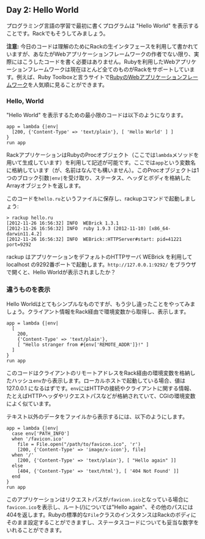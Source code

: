 ## Day 2: Hello World

プログラミング言語の学習で最初に書くプログラムは "Hello World" を表示することです。Rackでもそうしてみましょう。

**注意:** 今日のコードは理解のためにRackの生インタフェースを利用して書かれていますが、あなたがWebアプリケーションフレームワークの作者でない限り、実際にはこうしたコードを書く必要はありません。Rubyを利用したWebアプリケーションフレームワークは現在ほとんど全てのものがRackをサポートしています。例えば、Ruby Toolboxと言うサイトで[RubyのWebアプリケーションフレームワーク](https://www.ruby-toolbox.com/categories/web_app_frameworks)を人気順に見ることができます。

### Hello, World

"Hello World" を表示するための最小限のコードは以下のようになります。

    app = lambda {|env|
      [200, {'Content-Type' => 'text/plain'}, [ 'Hello World' ] ]
    }
    run app

RackアプリケーションはRubyのProcオブジェクト（ここでは`lambda`メソッドを用いて生成しています）を利用して記述が可能です。ここでは`app`という変数名に格納しています（が、名前はなんでも構いません）。このProcオブジェクトは1つのブロック引数`|env|`を受け取り、ステータス、ヘッダとボディを格納したArrayオブジェクトを返します。

このコードを`hello.ru`というファイルに保存し、rackupコマンドで起動しましょう:

    > rackup hello.ru
    [2012-11-26 16:56:32] INFO  WEBrick 1.3.1
    [2012-11-26 16:56:32] INFO  ruby 1.9.3 (2012-11-10) [x86_64-darwin11.4.2]
    [2012-11-26 16:56:32] INFO  WEBrick::HTTPServer#start: pid=41221 port=9292

rackup はアプリケーションをデフォルトのHTTPサーバ WEBrick を利用して localhost の9292番ポートで起動します。`http://127.0.0.1:9292/` をブラウザで開くと、Hello Worldが表示されましたか？

### 違うものを表示

Hello Worldはとてもシンプルなものですが、もう少し違ったことをやってみましょう。クライアント情報をRack経由で環境変数から取得し、表示します。

    app = lambda {|env|
      [
        200,
        {'Content-Type' => 'text/plain'},
        [ "Hello stranger from #{env['REMOTE_ADDR']}!" ]
      ]
    }
    run app

このコードはクライアントのリモートアドレスをRack経由の環境変数を格納したハッシュ`env`から表示します。ローカルホストで起動している場合、値は127.0.0.1 になるはずです。`env`にはHTTPの接続やクライアントに関する情報、たとえばHTTPヘッダやリクエストパスなどが格納されていて、CGIの環境変数によく似ています。

テキスト以外のデータをファイルから表示するには、以下のようにします。

    app = lambda {|env|
      case env['PATH_INFO']
      when '/favicon.ico'
        file = File.open("/path/to/favicon.ico", 'r')
        [200, {'Content-Type' => 'image/x-icon'}, file]
      when '/'
        [200, {'Content-Type' => 'text/plain'}, [ "Hello again" ]]
      else
        [404, {'Content-Type' => 'text/html'}, [ '404 Not Found' ]]
      end
    }
    run app

このアプリケーションはリクエストパスが`/favicon.ico`となっている場合に`favicon.ico`を表示し、ルート(/)については"Hello again"、その他のパスには404を返します。Rubyの標準的な`File`クラスのインスタンスはRackのボディにそのまま設定することができますし、ステータスコードについても妥当な数字をいれることができます。
